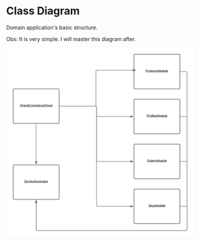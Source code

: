 # Class Diagram

Domain application's basic structure.

Obs: It is very simple. I will master this diagram after.

![Legal](assets/class-diagram.png)